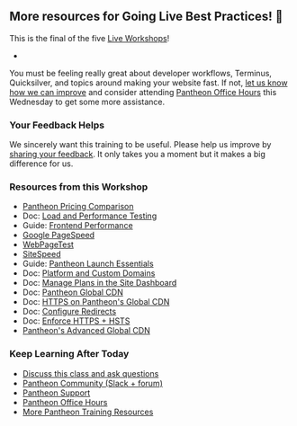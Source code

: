 ## More resources for Going Live Best Practices! 🎉

This is the final of the five [Live Workshops](https://pantheon.io/live-workshops)!

- <Youtube src="QzCf8VO002s"  start="17" />

You must be feeling really great about developer workflows, Terminus, Quicksilver, and topics around making your website fast. If not, [let us know how we can improve](https://www.getfeedback.com/r/FHnfj1n8?gf_q[8821859]=17495041) and consider attending [Pantheon Office Hours](https://pantheon.io/agencies/office-hours) this Wednesday to get some more assistance.

### Your Feedback Helps

We sincerely want this training to be useful. Please help us improve by [sharing your feedback](https://www.getfeedback.com/r/FHnfj1n8?gf_q[8821859]=17495041). It only takes you a moment but it makes a big difference for us.

### Resources from this Workshop

- [Pantheon Pricing Comparison](https://pantheon.io/plans/pricing-comparison)
- Doc: [Load and Performance Testing](/load-and-performance-testing)
- Guide: [Frontend Performance](/guides/frontend-performance)
- [Google PageSpeed](https://developers.google.com/speed/pagespeed/insights/)
- [WebPageTest](https://www.webpagetest.org)
- [SiteSpeed](https://www.sitespeed.io/)
- Guide: [Pantheon Launch Essentials](/going-live)
- Doc: [Platform and Custom Domains](/domains)
- Doc: [Manage Plans in the Site Dashboard](/select-plan)
- Doc: [Pantheon Global CDN](/global-cdn)
- Doc: [HTTPS on Pantheon's Global CDN](/free-https)
- Doc: [Configure Redirects](/redirects)
- Doc: [Enforce HTTPS + HSTS](/pantheon-yml#enforce-https--hsts)
- [Pantheon's Advanced Global CDN](https://pantheon.io/product/advanced-global-cdn)

### Keep Learning After Today

- [Discuss this class and ask questions](https://discuss.pantheon.io/c/pantheon-training/going-live-best-practices/56)
- [Pantheon Community (Slack + forum)](/pantheon-community)
- [Pantheon Support](/support)
- [Pantheon Office Hours](https://pantheon.io/agencies/office-hours)
- [More Pantheon Training Resources](https://pantheon.io/learn-pantheon)
